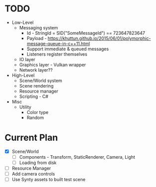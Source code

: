 # TODO

- Low-Level
  - Messaging system
    - Id - StringId = SID("SomeMessageId") == 723647823647
    - Payload - https://khuttun.github.io/2015/06/01/polymorphic-message-queue-in-c++11.html
    - Support immediate & queued messages
    - Listeners register themselves
  - IO layer
  - Graphics layer - Vulkan wrapper
  - Network layer??
- High-Level
  - Scene/World system
  - Scene rendering
  - Resource manager
  - Scripting - C#
- Misc
  - Utility
    - Color type
    - Random

# Current Plan

- [x] Scene/World
  - [ ] Components - Transform, StaticRenderer, Camera, Light
  - [ ] Loading from disk
- [ ] Resource Manager
- [ ] Add camera controls
- [ ] Use Synty assets to built test scene
